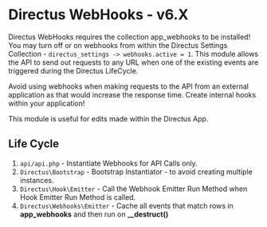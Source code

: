 # Directus WebHooks - v6.X

Directus WebHooks requires the collection app_webhooks to be installed!
You may turn off or on webhooks from within the Directus Settings Collection - `directus_settings -> webhooks.active = 1`.
This module allows the API to send out requests to any URL when one of the existing events are triggered during the Directus LifeCycle.

Avoid using webhooks when making requests to the API from an external application as that would increase the response time.
Create internal hooks within your application!

This module is useful for edits made within the Directus App.

## Life Cycle

1. `api/api.php` - Instantiate Webhooks for API Calls only.
2. `Directus\Bootstrap` - Bootstrap Instantiator - to avoid creating multiple instances.
3. `Directus\Hook\Emitter` - Call the Webhook Emitter Run Method when Hook Emitter Run Method is called.
4. `Directus\Webhooks\Emitter` - Cache all events that match rows in **app_webhooks** and then run on **__destruct()**
